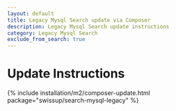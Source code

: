 ```yaml
---
layout: default
title: Legacy Mysql Search update via Composer
description: Legacy Mysql Search update instructions
category: Legacy Mysql Search
exclude_from_search: true
---
```


# Update Instructions

{% include installation/m2/composer-update.html package="swissup/search-mysql-legacy" %}
